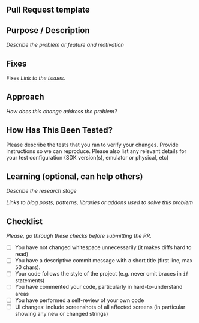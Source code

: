 ## Pull Request template

## Purpose / Description
_Describe the problem or feature and motivation_

## Fixes
Fixes _Link to the issues._

## Approach
_How does this change address the problem?_

## How Has This Been Tested?

Please describe the tests that you ran to verify your changes. Provide instructions so we can reproduce. Please also list any relevant details for your test configuration (SDK version(s), emulator or physical, etc)

## Learning (optional, can help others)
_Describe the research stage_

_Links to blog posts, patterns, libraries or addons used to solve this problem_

## Checklist
_Please, go through these checks before submitting the PR._

- [ ] You have not changed whitespace unnecessarily (it makes diffs hard to read)
- [ ] You have a descriptive commit message with a short title (first line, max 50 chars).
- [ ] Your code follows the style of the project (e.g. never omit braces in `if` statements) 
- [ ] You have commented your code, particularly in hard-to-understand areas
- [ ] You have performed a self-review of your own code
- [ ] UI changes: include screenshots of all affected screens (in particular showing any new or changed strings)
